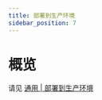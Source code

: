 ```yaml
---
title: 部署到生产环境
sidebar_position: 7
---
```


# 概览

请见 [通用 | 部署到生产环境](https://nitwikit.8aka.org/deploy)
